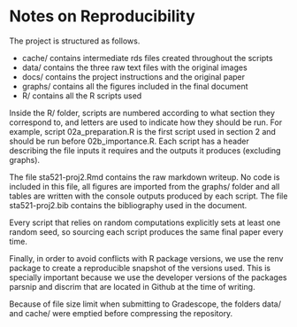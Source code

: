 # Notes on Reproducibility
The project is structured as follows.

+ cache/ contains intermediate rds files created throughout the scripts
+ data/ contains the three raw text files with the original images
+ docs/ contains the project instructions and the original paper
+ graphs/ contains all the figures included in the final document
+ R/ contains all the R scripts used

Inside the R/ folder, scripts are numbered according to what section they correspond to, and letters are used to indicate how they should be run. For example, script 02a_preparation.R is the first script used in section 2 and should be run before 02b_importance.R. Each script has a header describing the file inputs it requires and the outputs it produces (excluding graphs).

The file sta521-proj2.Rmd contains the raw markdown writeup. No code is included in this file, all figures are imported from the graphs/ folder and all tables are written with the console outputs produced by each script. The file sta521-proj2.bib contains the bibliography used in the document.

Every script that relies on random computations explicitly sets at least one random seed, so sourcing each script produces the same final paper every time.

Finally, in order to avoid conflicts with R package versions, we use the renv package to create a reproducible snapshot of the versions used. This is specially important because we use the developer versions of the packages parsnip and discrim that are located in Github at the time of writing.

Because of file size limit when submitting to Gradescope, the folders data/ and cache/ were emptied before compressing the repository.
